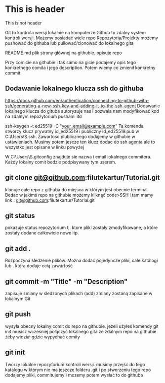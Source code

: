 # This is header
This is not header

Git to kontrola wersji lokalnie na komputerze
Github to zdalny system kontroli wersji. Możemy posiadać wiele repo
Repozytoria/Projekty możemy pushować do githuba lub pullować/clonować do lokalnego gita

README.md plik strony głównej na githubie. opisuje repo

Przy comicie na githubie i tak samo na gicie podajemy opis tego konkretnego comita i jego description. Potem wiemy co zmienił konkretny commit

## Dodawanie lokalnego klucza ssh do githuba
https://docs.github.com/en/authentication/connecting-to-github-with-ssh/generating-a-new-ssh-key-and-adding-it-to-the-ssh-agent
Dodawanie lokalnego klucza do gituba autoryzuje nas i pozwala nam modyfikować kod na zdalnym repozytorium pushami itd

ssh-keygen -t ed25519 -C "your_email@example.com"
Ta komenda stworzy klucz prywatny id_ed25519 i publiczny id_ed25519.pub w C:\Users\S\.ssh. Zawartośc plublicznego dodajemy w githubie w ustawieniach.
Musimy potem jescze ten klucz dodac do ssh agenta ale to wszystko jest opisane w linku powyżej

W C:\Users\S\.gitconfig znajduje sie nazwa i email lokalnego commitera. Każdy lokalny comit bedzie podpisywany tym userem.


## git clone git@github.com:filutekartur/Tutorial.git
klonuje całe repo z githuba do miejsca w którym jest obecnie terminal
Bedac w jakimś repo na githubie możemy kliknąć code>SSH i tam mamy link : git@github.com:filutekartur/Tutorial.git

## git status
pokazuje status repozytorium tj. ktore pliki zostały zmodyfikowane, a które zostały dodane całkowicie nowe itp.


## git add .
Rozpoczyna śledzenie plików. Można dodać pojedyncze pliki, całe katalogi lub . która dodaje całą zawartość

## git commit -m "Title" -m "Description"
zapisuje zmiany w śledzonych plikach (add) zmiany zostaną zapisane w lokalnym Git 

## git push
wysyła obecny lokalny comit do repo na githubie. jeżeli użyłeś komendy git init musisz wcześniej połączyć lokalnego gita ze zdalnym repo na githubie żeby widział gdzie wypychać comity

## git init
Tworzy lokalne repozytorium kontroli wersji. musimy przejść do tego katalogu w którym nie ma jeszcze folderu .git i po stworzeniu tego repo dodajemy pliki, commitujemy i mozemy potem wysłać to do githuba

